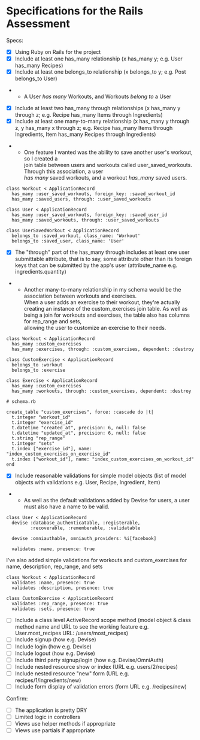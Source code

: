 # Specifications for the Rails Assessment

Specs:
- [x] Using Ruby on Rails for the project
- [x] Include at least one has_many relationship (x has_many y; e.g. User has_many Recipes) 
- [x] Include at least one belongs_to relationship (x belongs_to y; e.g. Post belongs_to User)
- - A User *has many* Workouts, and Workouts *belong to* a User  
- [x] Include at least two has_many through relationships (x has_many y through z; e.g. Recipe has_many Items through Ingredients)
- [x] Include at least one many-to-many relationship (x has_many y through z, y has_many x through z; e.g. Recipe has_many Items through Ingredients, Item has_many Recipes through Ingredients)
- - One feature I wanted was the ability to save another user's workout, so I created a  
join table between users and workouts called user_saved_workouts. Through this association, a user  
*has many* saved workouts, and a workout *has_many* saved users.
```
class Workout < ApplicationRecord
  has_many :user_saved_workouts, foreign_key: :saved_workout_id
  has_many :saved_users, through: :user_saved_workouts

class User < ApplicationRecord
  has_many :user_saved_workouts, foreign_key: :saved_user_id
  has_many :saved_workouts, through: :user_saved_workouts

class UserSavedWorkout < ApplicationRecord
  belongs_to :saved_workout, class_name: 'Workout'
  belongs_to :saved_user, class_name: 'User'
```
- [x] The "through" part of the has_many through includes at least one user submittable attribute, that is to say, some attribute other than its foreign keys that can be submitted by the app's user (attribute_name e.g. ingredients.quantity)
- - Another many-to-many relationship in my schema would be the association between workouts and exercises.  
When a user adds an exercise to their workout, they're actually creating an instance of the custom_exercises join table. As well as being a join for workouts and exercises, the table also has columns for rep_range and sets,  
allowing the user to customize an exercise to their needs.
```
class Workout < ApplicationRecord
  has_many :custom_exercises
  has_many :exercises, through: :custom_exercises, dependent: :destroy

class CustomExercise < ApplicationRecord
  belongs_to :workout
  belongs_to :exercise

class Exercise < ApplicationRecord
  has_many :custom_exercises
  has_many :workouts, through: :custom_exercises, dependent: :destroy

# schema.rb

create_table "custom_exercises", force: :cascade do |t|
  t.integer "workout_id"
  t.integer "exercise_id"
  t.datetime "created_at", precision: 6, null: false
  t.datetime "updated_at", precision: 6, null: false
  t.string "rep_range"
  t.integer "sets"
  t.index ["exercise_id"], name: "index_custom_exercises_on_exercise_id"
  t.index ["workout_id"], name: "index_custom_exercises_on_workout_id"
end
```
- [x] Include reasonable validations for simple model objects (list of model objects with validations e.g. User, Recipe, Ingredient, Item)
- - As well as the default validations added by Devise for users, a user must also have a name to be valid.  
```
class User < ApplicationRecord
  devise :database_authenticatable, :registerable,
         :recoverable, :rememberable, :validatable

  devise :omniauthable, omniauth_providers: %i[facebook]

  validates :name, presence: true
```
I've also added simple validations for workouts and custom_exercises for name, description, rep_range, and sets
```
class Workout < ApplicationRecord
  validates :name, presence: true
  validates :description, presence: true

class CustomExercise < ApplicationRecord
  validates :rep_range, presence: true
  validates :sets, presence: true
```
- [ ] Include a class level ActiveRecord scope method (model object & class method name and URL to see the working feature e.g. User.most_recipes URL: /users/most_recipes)
- [ ] Include signup (how e.g. Devise)
- [ ] Include login (how e.g. Devise)
- [ ] Include logout (how e.g. Devise)
- [ ] Include third party signup/login (how e.g. Devise/OmniAuth)
- [ ] Include nested resource show or index (URL e.g. users/2/recipes)
- [ ] Include nested resource "new" form (URL e.g. recipes/1/ingredients/new)
- [ ] Include form display of validation errors (form URL e.g. /recipes/new)

Confirm:
- [ ] The application is pretty DRY
- [ ] Limited logic in controllers
- [ ] Views use helper methods if appropriate
- [ ] Views use partials if appropriate